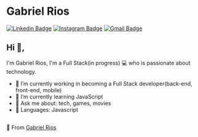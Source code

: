 # Gabriel Rios
[![Linkedin Badge](https://img.shields.io/badge/-gabrielrios-blue?style=flat-square&logo=Linkedin&logoColor=white&link=https://www.linkedin.com/in/grioos/)](https://www.linkedin.com/in/grioos/) [![Instagram Badge](https://img.shields.io/badge/-@grioos-white?style=flat-square&logo=Instagram&link=https://www.instagram.com/grioos_/)](https://www.instagram.com/grioos_/)
[![Gmail Badge](https://img.shields.io/badge/-gabriel.al.rio@gmail.com-c14438?style=flat-square&logo=Gmail&logoColor=white&link=mailto:gabriel.al.rio@gmail.com)](mailto:gabriel.al.rio@gmail.com)

## Hi 👋, 
I'm Gabriel Rios, I'm a Full Stack(in progress) 💻 who is passionate about technology. 

- 🧭 I’m currently working in becoming a Full Stack developer(back-end, front-end, mobile)
- 📖 I’m currently learning JavaScript
- 💬 Ask me about: tech, games, movies
- 🚀 Languages: Javascript

##

🎈 From [Gabriel Rios](https://www.linkedin.com/in/grioos/)
